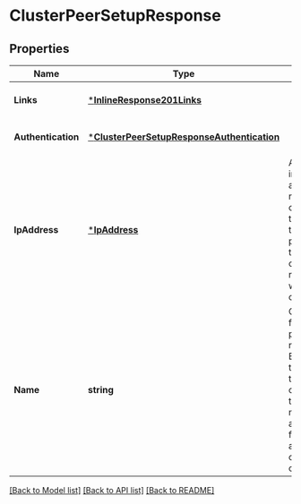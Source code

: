 # ClusterPeerSetupResponse

## Properties
Name | Type | Description | Notes
------------ | ------------- | ------------- | -------------
**Links** | [***InlineResponse201Links**](inline_response_201__links.md) |  | [optional] [default to null]
**Authentication** | [***ClusterPeerSetupResponseAuthentication**](cluster_peer_setup_response_authentication.md) |  | [optional] [default to null]
**IpAddress** | [***IpAddress**](ip_address.md) | A local intercluster IP address that a remote cluster can use, together with the passphrase, to create a cluster peer relationship with the local cluster. | [optional] [default to null]
**Name** | **string** | Optional name for the cluster peer relationship. By default it is the name of the remote cluster, or a temporary name may be autogenerated for anonymous cluster peer offers. | [optional] [default to null]

[[Back to Model list]](../README.md#documentation-for-models) [[Back to API list]](../README.md#documentation-for-api-endpoints) [[Back to README]](../README.md)


